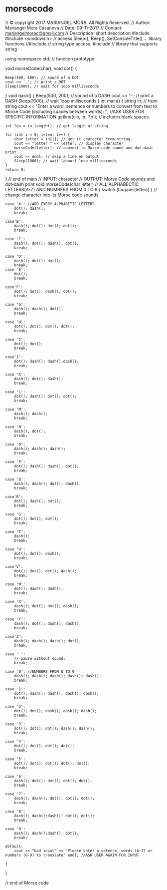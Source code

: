 # morsecode
// © copyright 2017  MARIANGEL MORA. All Rights Reserved.
// Author: Mariangel Mora Casanova
// Date: 09-11-2017
// Contact: mariangelmorac@gmail.com
// Description: short description
#include <iostream>
#include <windows.h> // access Sleep(), Beep(), SetConsoleTitle() … library functions
//#include <cstring> // string type access.
#include <string> // library that supports string


using namespace std;
// function prototype

void morseCode(char);
void dot()
{

	Beep(400, 100); // sound of a DOT
	cout << '.'; // print a DOT
	Sleep(1000); // wait for 1ooo milliseconds
}
void dash()
{
	Beep(500, 200); // sound of a DASH
	cout << '-'; // print a DASH
	Sleep(1000); // wait 1ooo milliseconds
}
int main()
{
	string in; // from string
	cout << "Enter a word, sentence or numbers to convert from text to Morse Code (including spaces between words): "; //ASK USER FOR SPECIFIC INFORMATION
	getline(cin, in, '\n'); // includes blank spaces.

	int len = in.length(); // get length of string.

	for (int i = 0; i<len; i++) {
		char letter = in[i]; // get it character from string.
		cout << "letter " << letter; // display character
		morseCode(letter); // convert to Morse code sound and dot-dash print
		cout << endl; // skip a line on output
		Sleep(1000); // wait (about) 1ooo milliseconds
	}
	return 0;
} // end of main
  // INPUT: character
  // OUTPUT: Morse Code sounds and dot-dash print
void morseCode(char letter) // ALL ALPHABECTIC LETTERS(A-Z) AND NUMBERS FROM 0 TO 9
{
	switch (toupper(letter)) { // change character into its Morse code sounds.

	case 'A': //ADD EVERY ALPHABETIC LETTERS
		dot(); dash();
		break;

	case'B':
		dash(); dot(); dot(); dot();
		break;

	case 'C':
		dash(); dot(); dash(); dot();
		break;

	case 'D':
		dash(); dot(); dot();
		break;
	case 'E':
		dot();
		break;

	case'F':
		dot(); dot(); dash(); dot();
		break;

	case 'G':
		dash(); dash(); dot();
		break;

	case 'H':
		dot(); dot(); dot(); dot();
		break;

	case 'I':
		dot(); dot();
		break;

	case'J':
		dot(); dash(); dash();dash();
		break;

	case 'K':
		dash(); dot(); dash();
		break;

	case 'L':
		dot(); dash(); dot(); dot();
		break;

	case 'M':
		dash(); dash();
		break;

	case 'N':
		dash(), dot();
		break;

	case 'O':
		dash(); dash(); dash();
		break;

	case 'P':
		dot(); dash(); dash(); dot();
		break;

	case 'Q':
		dash(); dash(); dot(); dash();
		break;

	case'R':
		dot(); dash(); dot();
		break;

	case 'S':
		dot(); dot(); dot();
		break;

	case 'T':
		dash();
		break;

	case 'U':
		dot(); dot(); dash();
		break;

	case'V':
		dot(); dot(); dot(); dash();
		break;

	case 'W':
		dot(); dash(); dash();
		break;

	case 'X':
		dash(); dot(); dot(); dash();
		break;

	case 'Y':
		dash(); dot(); dash(); dash();
		break;

	case'Z':
		dash(); dash(); dash(); dot();
		break;

	case ' ':
		// pause without sound.
		break;

	case '0': //NUMBERS FROM 0 TO 9
		dash(); dash(); dash(); dash(); dash();
		break;

	case '1':
		dot(); dash(); dash(); dash(); dash();
		break;

	case '2':
		dot(); dot(); dash(); dash(); dash();
		break;

	case '3':
		dot(); dot(); dot(); dash(); dash();
		break;

	case '4':
		dot(); dot(); dot(); dot();
		break;

	case '5':
		dot(); dot(); dot(); dot(); dot();
		break;

	case '6':
		dash(); dot(); dot(); dot(); dot();
		break;

	case '7':
		dash(); dash(); dot(); dot(); dot();
		break;

	case '8':
		dash(); dash();dash(); dot(); dot();
		break;

	case '9':
		dash(); dash();dash(); dot();
		break;

	default:
		cout << "bad input" << "Please enter a setence, words (A-Z) or numbers (0-9) to translate" endl; //ASK USER AGAIN FOR INPUT

	}

}


 // end of Morse code
